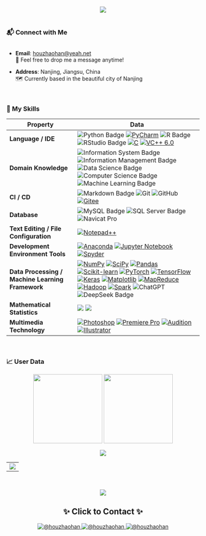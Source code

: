 <!-- 动态标题 -->
<h1 align="center">
  <a href="https://git.io/typing-svg">
    <img src="https://readme-typing-svg.herokuapp.com/?font=Fira+Code&size=30&pause=1000&color=58A6FF&width=435&lines=Hi+👋+I'm+Zhaohan+Hou;Welcome+to+My+GitHub+Profile!&center=true&size=24" />
  </a>
</h1>

<div style="
  font-size: 2.5em;
  text-align: center;
  margin: 40px 0;
  font-family: 'Segoe UI', 'SimHei', sans-serif;
  color: #2c3e50;
">
</div>

### <div>📬 Connect with Me</div>

<div style="margin-top: 30px;">

- **Email**: [houzhaohan@yeah.net](mailto:houzhaohan@yeah.net)  
  📧 Feel free to drop me a message anytime!

- **Address**: Nanjing, Jiangsu, China  
  🗺️ Currently based in the beautiful city of Nanjing

<br>

### 🧩 My Skills
| Property | Data |
|---|---|
| **Language / IDE** | ![Python Badge](https://img.shields.io/badge/-Python-3776AB?style=flat&logo=Python&logoColor=white) [![PyCharm](https://img.shields.io/badge/-PyCharm-21D789?style=flat&logo=pycharm&logoColor=white)](https://www.jetbrains.com/pycharm/) ![R Badge](https://img.shields.io/badge/-R-276DC3?style=flat&logo=R&logoColor=white) ![RStudio Badge](https://img.shields.io/badge/-RStudio-75AADB?style=flat&logo=RStudio&logoColor=white) [![C](https://img.shields.io/badge/-C-A8B9CC?style=flat&logo=c&logoColor=white)](https://en.wikipedia.org/wiki/C_(programming_language)) [![VC++ 6.0](https://img.shields.io/badge/-VC%2B%2B%206.0-004088?style=flat&logo=c%2B%2B&logoColor=white)](https://docs.microsoft.com/cpp/)|
| **Domain Knowledge** | ![Information System Badge](https://img.shields.io/badge/-Information%20System-6D4C41?style=flat&logo=Apache-Kafka&logoColor=white) ![Information Management Badge](https://img.shields.io/badge/-Information%20Management-00758F?style=flat&logo=Microsoft-Access&logoColor=white) ![Data Science Badge](https://img.shields.io/badge/-Data%20Science-01BEF2?style=flat&logo=Jupyter&logoColor=white) ![Computer Science Badge](https://img.shields.io/badge/-Computer%20Science-00599C?style=flat&logo=Computer-Science&logoColor=white) ![Machine Learning Badge](https://img.shields.io/badge/-Machine%20Learning-FF6F00?style=flat&logo=TensorFlow&logoColor=white) |
| **CI / CD** | ![Markdown Badge](https://img.shields.io/badge/-Markdown-2088FF?style=flat&logo=Markdown&logoColor=white) ![Git](https://img.shields.io/badge/-Git-004400?style=flat&logo=git)&nbsp;![GitHub](https://img.shields.io/badge/-GitHub-444444?style=flat&logo=github)&nbsp;[![Gitee](https://img.shields.io/badge/-Gitee-C71D23?style=flat&logo=gitee&logoColor=white)](https://gitee.com/) |
| **Database** | ![MySQL Badge](https://img.shields.io/badge/-MySQL-4479A1?style=flat&logo=MySQL&logoColor=white) ![SQL Server Badge](https://img.shields.io/badge/-SQL%20Server-CC2927?style=flat&logo=microsoft-sql-server&logoColor=white) ![Navicat Pro](https://img.shields.io/badge/-Navicat%20Premium-2C3E50?style=flat&logo=navicat&logoColor=white&link=https://www.navicat.com) |
| **Text Editing / File Configuration** | [![Notepad++](https://img.shields.io/badge/-Notepad++-90E59A?style=flat&logo=notepad%2B%2B&logoColor=black)](https://notepad-plus-plus.org/) |
| **Development Environment Tools** | [![Anaconda](https://img.shields.io/badge/-Anaconda-44A833?style=flat&logo=anaconda&logoColor=white)](https://www.anaconda.com/) [![Jupyter Notebook](https://img.shields.io/badge/-Jupyter_Notebook-%23F37626?style=flat&logo=jupyter&logoColor=white)](https://jupyter.org/) [![Spyder](https://img.shields.io/badge/-Spyder-FF0000?style=flat&logo=spyder-ide&logoColor=white)](https://www.spyder-ide.org/) |
| **Data Processing / Machine Learning Framework** | [![NumPy](https://img.shields.io/badge/-NumPy-%23013243?style=flat&logo=numpy&logoColor=white)](https://numpy.org/) [![SciPy](https://img.shields.io/badge/-SciPy-8CAAE6?style=flat&logo=scipy&logoColor=white)](https://www.scipy.org/) [![Pandas](https://img.shields.io/badge/-Pandas-%23150458?style=flat&logo=pandas&logoColor=white)](https://pandas.pydata.org/) [![Scikit-learn](https://img.shields.io/badge/-Scikit--learn-%23F7931E?style=flat&logo=scikit-learn&logoColor=white)](https://scikit-learn.org/) [![PyTorch](https://img.shields.io/badge/-PyTorch-EE4C2C?style=flat&logo=pytorch&logoColor=white)](https://pytorch.org/) [![TensorFlow](https://img.shields.io/badge/-TensorFlow-%23FF6F00?style=flat&logo=tensorflow&logoColor=white)](https://www.tensorflow.org/) [![Keras](https://img.shields.io/badge/-Keras-%23D00000?style=flat&logo=keras&logoColor=white)](https://keras.io/) [![Matplotlib](https://img.shields.io/badge/-Matplotlib-11557C?style=flat&logo=python&logoColor=white)](https://matplotlib.org/) [![MapReduce](https://img.shields.io/badge/-MapReduce-%23006699?style=flat&logo=apache&logoColor=white)](https://hadoop.apache.org/docs/current/hadoop-mapreduce-client/hadoop-mapreduce-client-core/MapReduceTutorial.html) [![Hadoop](https://img.shields.io/badge/-Hadoop-%23FFCC66?style=flat&logo=apache-hadoop&logoColor=black)](https://hadoop.apache.org/) [![Spark](https://img.shields.io/badge/-Spark-%23E25A1C?style=flat&logo=apachespark&logoColor=white)](https://spark.apache.org/) ![ChatGPT](https://img.shields.io/badge/-ChatGPT-444444?style=flat&logo=ChatGPT)&nbsp;![DeepSeek Badge](https://img.shields.io/badge/-DeepSeek-0047FF?style=flat&logo=deepseek&logoColor=white) |
| **Mathematical Statistics** |<img src="https://img.shields.io/badge/-SPSS-1F77B4?style=flat&logo=SPSS&logoColor=white" /> <img src="https://img.shields.io/badge/-MATLAB-E4707A?style=flat&logo=MATLAB&logoColor=white" /> |
| **Multimedia Technology** |[![Photoshop](https://img.shields.io/badge/-Photoshop-31A8FF?style=flat&logo=adobe-photoshop&logoColor=white)](https://www.adobe.com/products/photoshop.html) [![Premiere Pro](https://img.shields.io/badge/-Premiere%20Pro-9999FF?style=flat&logo=adobe-premiere-pro&logoColor=white)](https://www.adobe.com/products/premiere.html) [![Audition](https://img.shields.io/badge/-Audition-006400?style=flat&logo=adobe-audition&logoColor=white)](https://www.adobe.com/products/audition.html) [![Illustrator](https://img.shields.io/badge/-Illustrator-FF9A00?style=flat&logo=adobe-illustrator&logoColor=white)](https://www.adobe.com/products/illustrator.html) |

<br>


### 📈 User Data

<!-- 双统计卡片 -->
<div align="center">
  <img height="180em" src="https://github-readme-stats.vercel.app/api?username=houzhaohan&show_icons=true&theme=radical&include_all_commits=true&count_private=true"/>
  <img height="180em" src="https://github-readme-stats.vercel.app/api/top-langs/?username=houzhaohan&layout=compact&theme=radical&langs_count=8"/>
</div>

<!-- 3D贡献图 -->
<p align="center">
  <img src="https://github-readme-activity-graph.vercel.app/graph?username=houzhaohan&theme=react-dark&hide_border=true&area=true&custom_title=My%20Coding%20Activity">
</p>

<!-- 详细统计面板 -->
<table align="center">
  <tr>
    <td>
      <img src="https://github-profile-summary-cards.vercel.app/api/cards/profile-details?username=houzhaohan&theme=monokai" />
    </td>
  </tr>
</table>

<br>
<!-- 
### <center> 🛠️ The Monkey at NJAU's Contribution Plot</center> 
<picture>
  <source media="(prefers-color-scheme: dark)" srcset="https://raw.githubusercontent.com/houzhaohan/houzhaohan/output/github-contribution-grid-snake-dark.svg">  
  <source media="(prefers-color-scheme: light)" srcset="https://raw.githubusercontent.com/houzhaohan/houzhaohan/output/github-contribution-grid-snake.svg">  
  <img alt="github contribution grid snake animation" src="https://raw.githubusercontent.com/houzhaohan/houzhaohan/output/github-contribution-grid-snake.svg">  
</picture>
<br>
-->
 
<p align="center">
  <a href="https://github.com/piyushsuthar/github-readme-quotes">
  <img src="https://quotes-github-readme.vercel.app/api?type=horizontal&theme=dark&quote=+诚+朴+勤+仁+&author=南京农业大学校训">
  </a>
</p>


<!-- 联系方式 -->
<h2 align="center">✨ Click to Contact ✨</h2>
<p align="center">
  <a href="https://x.com/houzhaohan?t=QxVc837S34WVZ2ExVhp6uQ&s=09" target="_blank">
    <img src="https://img.shields.io/badge/@houzhaohan-000000?style=for-the-badge&logo=x&logoColor=white&color=808080" alt="@houzhaohan"/>
  </a>
  <a href="https://www.facebook.com/share/1F86Qa25Un/" target="_blank">
    <img src="https://img.shields.io/badge/@houzhaohan-1877F2?style=for-the-badge&logo=facebook&logoColor=white" alt="@houzhaohan"/>
  </a>
  <a href="https://t.me/houzhaohan" target="_blank">
    <img src="https://img.shields.io/badge/@houzhaohan-26A5E4?style=for-the-badge&logo=telegram&logoColor=white" alt="@houzhaohan"/>
</a>
</p>
